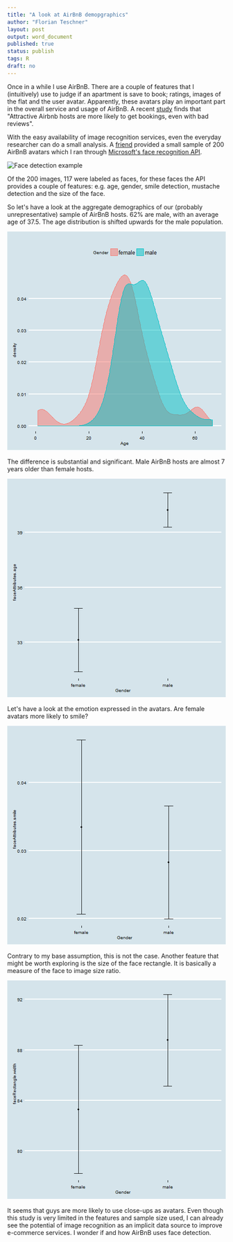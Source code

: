 ```yaml
---
title: "A look at AirBnB demopgraphics"
author: "Florian Teschner"
layout: post
output: word_document
published: true
status: publish
tags: R
draft: no
---
```

 

Once in a while I use AirBnB. There are a couple of features that I (intuitively) use to judge if an apartment is save to book; ratings, images of the flat and the user avatar. Apparently, these avatars play an important part in the overall service and usage of AirBnB.
A recent [study](http://thenextweb.com/insider/2016/04/26/attractive-airbnb-hosts-are-more-likely-to-get-bookings/#gref) finds that "Attractive Airbnb hosts are more likely to get bookings, even with bad reviews".


With the easy availability of image recognition services, even the everyday researcher can do a small analysis.
A [friend](http://www.timmteubner.de/) provided a small sample of 200 AirBnB avatars which I ran through [Microsoft's face recognition API](http://flovv.github.io/Image-Recognition/).
 
![Face detection example](/figures/image_collection.png)
 
Of the 200 images, 117 were labeled as faces, for these faces the API provides a couple of features:
e.g. age, gender, smile detection, mustache detection and the size of the face.
 
So let's have a look at the aggregate demographics of our (probably unrepresentative) sample of AirBnB hosts. 62% are male, with an average age of 37.5. 
The age distribution is shifted upwards for the male population.
 
![plot of chunk unnamed-chunk-2](/figures/post10/unnamed-chunk-2-1.png)
 
The difference is substantial and significant. Male AirBnB hosts are almost 7 years older than female hosts.
 
![plot of chunk unnamed-chunk-3](/figures/post10/unnamed-chunk-3-1.png)
 
Let's have a look at the emotion expressed in the avatars. Are female avatars more likely to smile?
 
![plot of chunk unnamed-chunk-4](/figures/post10/unnamed-chunk-4-1.png)
 
Contrary to my base assumption, this is not the case. 
Another feature that might be worth exploring is the size of the face rectangle. It is basically a measure of the face to image size ratio. 
 
![plot of chunk unnamed-chunk-5](/figures/post10/unnamed-chunk-5-1.png)
 
It seems that guys are more likely to use close-ups as avatars. Even though this study is very limited in the features and sample size used, I can already see the potential of image recognition as an implicit data source to improve e-commerce services. 
I wonder if and how AirBnB uses face detection. 

<script src="https://gist.github.com/flovv/5ec358c17c4e4a735f5e4b39f3435dea.js"></script>
 
 
 
 

